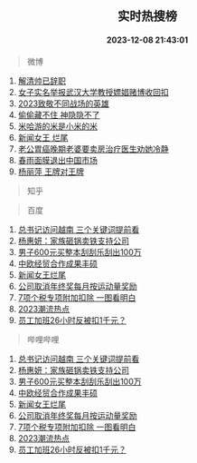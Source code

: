 <div align="center"><h2>实时热搜榜</h2><h4>2023-12-08 21:43:01</h4></div>

> 微博  

1. [解清帅已辞职](https://s.weibo.com/weibo?q=%23%E8%A7%A3%E6%B8%85%E5%B8%85%E5%B7%B2%E8%BE%9E%E8%81%8C%23&t=31&band_rank=1&Refer=top)<br />
2. [女子实名举报武汉大学教授嫖娼赌博收回扣](https://s.weibo.com/weibo?q=%23%E5%A5%B3%E5%AD%90%E5%AE%9E%E5%90%8D%E4%B8%BE%E6%8A%A5%E6%AD%A6%E6%B1%89%E5%A4%A7%E5%AD%A6%E6%95%99%E6%8E%88%E5%AB%96%E5%A8%BC%E8%B5%8C%E5%8D%9A%E6%94%B6%E5%9B%9E%E6%89%A3%23&t=31&band_rank=2&Refer=top)<br />
3. [2023致敬不同战场的英雄](https://s.weibo.com/weibo?q=%232023%E8%87%B4%E6%95%AC%E4%B8%8D%E5%90%8C%E6%88%98%E5%9C%BA%E7%9A%84%E8%8B%B1%E9%9B%84%23&t=31&band_rank=3&Refer=top)<br />
4. [偷偷藏不住 神隐隐不了](https://s.weibo.com/weibo?q=%E5%81%B7%E5%81%B7%E8%97%8F%E4%B8%8D%E4%BD%8F%20%E7%A5%9E%E9%9A%90%E9%9A%90%E4%B8%8D%E4%BA%86&t=31&band_rank=4&Refer=top)<br />
5. [米哈游的米是小米的米](https://s.weibo.com/weibo?q=%E7%B1%B3%E5%93%88%E6%B8%B8%E7%9A%84%E7%B1%B3%E6%98%AF%E5%B0%8F%E7%B1%B3%E7%9A%84%E7%B1%B3&t=31&band_rank=5&Refer=top)<br />
6. [新闻女王 烂尾](https://s.weibo.com/weibo?q=%E6%96%B0%E9%97%BB%E5%A5%B3%E7%8E%8B%20%E7%83%82%E5%B0%BE&t=31&band_rank=6&Refer=top)<br />
7. [老公胃癌晚期老婆要卖房治疗医生劝她冷静](https://s.weibo.com/weibo?q=%23%E8%80%81%E5%85%AC%E8%83%83%E7%99%8C%E6%99%9A%E6%9C%9F%E8%80%81%E5%A9%86%E8%A6%81%E5%8D%96%E6%88%BF%E6%B2%BB%E7%96%97%E5%8C%BB%E7%94%9F%E5%8A%9D%E5%A5%B9%E5%86%B7%E9%9D%99%23&t=31&band_rank=7&Refer=top)<br />
8. [春雨面膜退出中国市场](https://s.weibo.com/weibo?q=%23%E6%98%A5%E9%9B%A8%E9%9D%A2%E8%86%9C%E9%80%80%E5%87%BA%E4%B8%AD%E5%9B%BD%E5%B8%82%E5%9C%BA%23&t=31&band_rank=8&Refer=top)<br />
9. [杨丽萍 王牌对王牌](https://s.weibo.com/weibo?q=%E6%9D%A8%E4%B8%BD%E8%90%8D%20%E7%8E%8B%E7%89%8C%E5%AF%B9%E7%8E%8B%E7%89%8C&t=31&band_rank=9&Refer=top)<br />

> 知乎  


> 百度  

1. [总书记访问越南 三个关键词提前看](https://www.baidu.com/s?wd=%E6%80%BB%E4%B9%A6%E8%AE%B0%E8%AE%BF%E9%97%AE%E8%B6%8A%E5%8D%97+%E4%B8%89%E4%B8%AA%E5%85%B3%E9%94%AE%E8%AF%8D%E6%8F%90%E5%89%8D%E7%9C%8B&sa=fyb_news&rsv_dl=fyb_news)<br />
2. [杨惠妍：家族砸锅卖铁支持公司](https://www.baidu.com/s?wd=%E6%9D%A8%E6%83%A0%E5%A6%8D%EF%BC%9A%E5%AE%B6%E6%97%8F%E7%A0%B8%E9%94%85%E5%8D%96%E9%93%81%E6%94%AF%E6%8C%81%E5%85%AC%E5%8F%B8&sa=fyb_news&rsv_dl=fyb_news)<br />
3. [男子600元买整本刮刮乐刮出100万](https://www.baidu.com/s?wd=%E7%94%B7%E5%AD%90600%E5%85%83%E4%B9%B0%E6%95%B4%E6%9C%AC%E5%88%AE%E5%88%AE%E4%B9%90%E5%88%AE%E5%87%BA100%E4%B8%87&sa=fyb_news&rsv_dl=fyb_news)<br />
4. [中欧经贸合作成果丰硕](https://www.baidu.com/s?wd=%E4%B8%AD%E6%AC%A7%E7%BB%8F%E8%B4%B8%E5%90%88%E4%BD%9C%E6%88%90%E6%9E%9C%E4%B8%B0%E7%A1%95&sa=fyb_news&rsv_dl=fyb_news)<br />
5. [新闻女王烂尾](https://www.baidu.com/s?wd=%E6%96%B0%E9%97%BB%E5%A5%B3%E7%8E%8B%E7%83%82%E5%B0%BE&sa=fyb_news&rsv_dl=fyb_news)<br />
6. [公司取消年终奖每月按运动量奖励](https://www.baidu.com/s?wd=%E5%85%AC%E5%8F%B8%E5%8F%96%E6%B6%88%E5%B9%B4%E7%BB%88%E5%A5%96%E6%AF%8F%E6%9C%88%E6%8C%89%E8%BF%90%E5%8A%A8%E9%87%8F%E5%A5%96%E5%8A%B1&sa=fyb_news&rsv_dl=fyb_news)<br />
7. [7项个税专项附加扣除 一图看明白](https://www.baidu.com/s?wd=7%E9%A1%B9%E4%B8%AA%E7%A8%8E%E4%B8%93%E9%A1%B9%E9%99%84%E5%8A%A0%E6%89%A3%E9%99%A4+%E4%B8%80%E5%9B%BE%E7%9C%8B%E6%98%8E%E7%99%BD&sa=fyb_news&rsv_dl=fyb_news)<br />
8. [2023潮流热点](https://www.baidu.com/s?wd=2023%E6%BD%AE%E6%B5%81%E7%83%AD%E7%82%B9&sa=fyb_news&rsv_dl=fyb_news)<br />
9. [员工加班26小时反被扣1千元？](https://www.baidu.com/s?wd=%E5%91%98%E5%B7%A5%E5%8A%A0%E7%8F%AD26%E5%B0%8F%E6%97%B6%E5%8F%8D%E8%A2%AB%E6%89%A31%E5%8D%83%E5%85%83%EF%BC%9F&sa=fyb_news&rsv_dl=fyb_news)<br />

> 哔哩哔哩  

1. [总书记访问越南 三个关键词提前看](https://www.baidu.com/s?wd=%E6%80%BB%E4%B9%A6%E8%AE%B0%E8%AE%BF%E9%97%AE%E8%B6%8A%E5%8D%97+%E4%B8%89%E4%B8%AA%E5%85%B3%E9%94%AE%E8%AF%8D%E6%8F%90%E5%89%8D%E7%9C%8B&sa=fyb_news&rsv_dl=fyb_news)<br />
2. [杨惠妍：家族砸锅卖铁支持公司](https://www.baidu.com/s?wd=%E6%9D%A8%E6%83%A0%E5%A6%8D%EF%BC%9A%E5%AE%B6%E6%97%8F%E7%A0%B8%E9%94%85%E5%8D%96%E9%93%81%E6%94%AF%E6%8C%81%E5%85%AC%E5%8F%B8&sa=fyb_news&rsv_dl=fyb_news)<br />
3. [男子600元买整本刮刮乐刮出100万](https://www.baidu.com/s?wd=%E7%94%B7%E5%AD%90600%E5%85%83%E4%B9%B0%E6%95%B4%E6%9C%AC%E5%88%AE%E5%88%AE%E4%B9%90%E5%88%AE%E5%87%BA100%E4%B8%87&sa=fyb_news&rsv_dl=fyb_news)<br />
4. [中欧经贸合作成果丰硕](https://www.baidu.com/s?wd=%E4%B8%AD%E6%AC%A7%E7%BB%8F%E8%B4%B8%E5%90%88%E4%BD%9C%E6%88%90%E6%9E%9C%E4%B8%B0%E7%A1%95&sa=fyb_news&rsv_dl=fyb_news)<br />
5. [新闻女王烂尾](https://www.baidu.com/s?wd=%E6%96%B0%E9%97%BB%E5%A5%B3%E7%8E%8B%E7%83%82%E5%B0%BE&sa=fyb_news&rsv_dl=fyb_news)<br />
6. [公司取消年终奖每月按运动量奖励](https://www.baidu.com/s?wd=%E5%85%AC%E5%8F%B8%E5%8F%96%E6%B6%88%E5%B9%B4%E7%BB%88%E5%A5%96%E6%AF%8F%E6%9C%88%E6%8C%89%E8%BF%90%E5%8A%A8%E9%87%8F%E5%A5%96%E5%8A%B1&sa=fyb_news&rsv_dl=fyb_news)<br />
7. [7项个税专项附加扣除 一图看明白](https://www.baidu.com/s?wd=7%E9%A1%B9%E4%B8%AA%E7%A8%8E%E4%B8%93%E9%A1%B9%E9%99%84%E5%8A%A0%E6%89%A3%E9%99%A4+%E4%B8%80%E5%9B%BE%E7%9C%8B%E6%98%8E%E7%99%BD&sa=fyb_news&rsv_dl=fyb_news)<br />
8. [2023潮流热点](https://www.baidu.com/s?wd=2023%E6%BD%AE%E6%B5%81%E7%83%AD%E7%82%B9&sa=fyb_news&rsv_dl=fyb_news)<br />
9. [员工加班26小时反被扣1千元？](https://www.baidu.com/s?wd=%E5%91%98%E5%B7%A5%E5%8A%A0%E7%8F%AD26%E5%B0%8F%E6%97%B6%E5%8F%8D%E8%A2%AB%E6%89%A31%E5%8D%83%E5%85%83%EF%BC%9F&sa=fyb_news&rsv_dl=fyb_news)<br />
